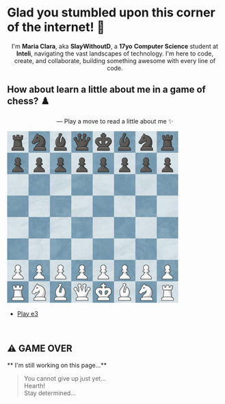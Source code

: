 # Glad you stumbled upon this corner of the internet! 📡
<p align="center">
  I'm <b>Maria Clara</b>, aka <b>SlayWithoutD</b>, a <b>17yo</b> <b>Computer Science</b> student at <b>Inteli</b>, navigating the vast landscapes of technology. I'm here to code, create, and collaborate, building something awesome with every line of code.
</p>

## How about learn a little about me in a game of chess? ♟️
 <p align="center">
  — Play a move to read a little about me ✨️
</p>
<img src="https://raw.githubusercontent.com/slaywithoutd/slaywithoutd/main/initialboard.png" alt="Chess Board Initial" width="400"/>

- [Play e3](e3.md)




<br />

## ⚠️ GAME OVER
** I'm still working on this page...**
>You cannot give up just yet... <br />
Hearth! <br />
Stay determined...


